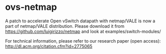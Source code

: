 # ovs-netmap
A patch to accelerate Open vSwitch datapath with netmap/VALE
is now a part of netmap/VALE distribution.
Please download it from https://github.com/luigirizzo/netmap
and look at examples/switch-modules/

For technical information, please refer to our research paper (open access):
http://dl.acm.org/citation.cfm?id=2775065
